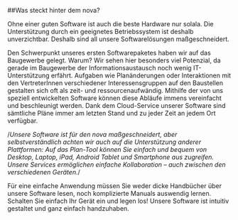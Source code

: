 ##Was steckt hinter dem nova?

Ohne einer guten Software ist auch die beste Hardware nur solala. Die Unterstützung durch ein geeignetes Betriebssystem ist deshalb unverzichtbar. Deshalb sind all unsere Softwarelösungen maßgeschneidert.

Den Schwerpunkt unseres ersten Softwarepaketes haben wir auf das Baugewerbe gelegt. Warum? Wir sehen hier besonders viel Potenzial, da gerade im Baugewerbe der Informationsaustausch noch wenig IT-Unterstützung erfährt. Aufgaben wie Planänderungen oder Interaktionen mit den VertreterInnen verschiedener Interessensgruppen auf den Baustellen gestalten sich oft als zeit- und ressourcenaufwändig. Mithilfe der von uns speziell entwickelten Software können diese Abläufe immens vereinfacht und beschleunigt werden. Dank dem Cloud-Service unserer Software sind sämtliche Pläne immer am letzten Stand und zu jeder Zeit an jedem Ort verfügbar.

/*Unsere Software ist für den nova maßgeschneidert, aber selbstverständlich achten wir auch auf die Unterstützung anderer Plattformen: Auf das Plan-Tool können Sie einfach und bequem von Desktop, Laptop, iPad, Android Tablet und Smartphone aus zugreifen. Unsere Services ermöglichen einfache Kollaboration – auch zwischen den verschiedenen Geräten.*/

Für eine einfache Anwendung müssen Sie weder dicke Handbücher über unsere Software lesen, noch komplizierte Manuals auswendig lernen. Schalten Sie einfach Ihr Gerät ein und legen los! Unsere Software ist intuitiv gestaltet und ganz einfach handzuhaben.
